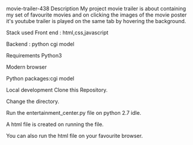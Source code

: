 movie-trailer-438
Description
My project movie trailer is about containing my set of favourite movies and on clicking the images of the movie poster it's youtube trailer is played on the same tab by hovering the background.

Stack used
Front end : html,css,javascript

Backend : python cgi model

Requirements
Python3

Modern browser

Python packages:cgi model

Local development
Clone this Repository.

Change the directory.

Run the entertainment_center.py file on python 2.7 idle.

A html file is created on running the file.

You can also run the html file on your favourite browser.


